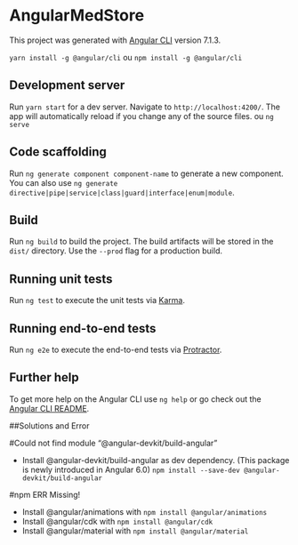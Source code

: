 # AngularMedStore

This project was generated with [Angular CLI](https://github.com/angular/angular-cli) version 7.1.3.

`yarn install -g @angular/cli` ou `npm install -g @angular/cli`

## Development server

Run `yarn start` for a dev server. Navigate to `http://localhost:4200/`. The app will automatically reload if you change any of the source files. ou `ng serve`

## Code scaffolding

Run `ng generate component component-name` to generate a new component. You can also use `ng generate directive|pipe|service|class|guard|interface|enum|module`.

## Build

Run `ng build` to build the project. The build artifacts will be stored in the `dist/` directory. Use the `--prod` flag for a production build.

## Running unit tests

Run `ng test` to execute the unit tests via [Karma](https://karma-runner.github.io).

## Running end-to-end tests

Run `ng e2e` to execute the end-to-end tests via [Protractor](http://www.protractortest.org/).

## Further help

To get more help on the Angular CLI use `ng help` or go check out the [Angular CLI README](https://github.com/angular/angular-cli/blob/master/README.md).

##Solutions and Error

#Could not find module “@angular-devkit/build-angular”
- Install @angular-devkit/build-angular as dev dependency. (This package is newly introduced in Angular 6.0)
  `npm install --save-dev @angular-devkit/build-angular`
  
#npm ERR Missing!
- Install @angular/animations with `npm install @angular/animations`
- Install @angular/cdk with `npm install @angular/cdk`
- Install @angular/material with `npm install @angular/material`
